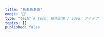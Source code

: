 ```yaml
---
title: "あああああ"
emoji: "📌"
type: "tech" # tech: 技術記事 / idea: アイデア
topics: []
published: false
---
```


